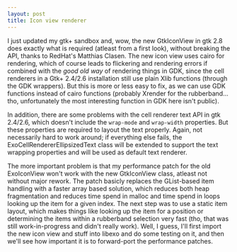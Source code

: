 ```yaml
---
layout: post
title: Icon view renderer
---
```


I just updated my gtk+ sandbox and, wow, the new GtkIconView in gtk 2.8 does exactly what is required (atleast from a first look), without breaking the API, thanks to RedHat's Matthias Clasen. The new icon view uses cairo for rendering, which of course leads to flickering and rendering errors if combined with the <i>good old way</i> of rendering things in GDK, since the cell renderers in a Gtk+ 2.4/2.6 installation still use plain Xlib functions (through the GDK wrappers). But this is more or less easy to fix, as we can use GDK functions instead of cairo functions (probably Xrender for the rubberband... tho, unfortunately the most interesting function in GDK here isn't public).

In addition, there are some problems with the cell renderer text API in gtk 2.4/2.6, which doesn't include the <code>wrap-mode</code> and <code>wrap-width</code> properties. But these properties are required to layout the text properly. Again, not necessarily hard to work around; if everything else fails, the ExoCellRendererEllipsizedText class will be extended to support the text wrapping properties and will be used as default text renderer.

The more important problem is that my performance patch for the old ExoIconView won't work with the new GtkIconView class, atleast not without major rework. The patch basicly replaces the GList-based item handling with a faster array based solution, which reduces both heap fragmentation and reduces time spend in malloc and time spend in loops looking up the item for a given index. The next step was to use a static item layout, which makes things like looking up the item for a position or determining the items within a rubberband selection very fast (tho, that was still work-in-progress and didn't really work). Well, I guess, I'll first import the new icon view and stuff into libexo and do some testing on it, and then we'll see how important it is to forward-port the performance patches.

